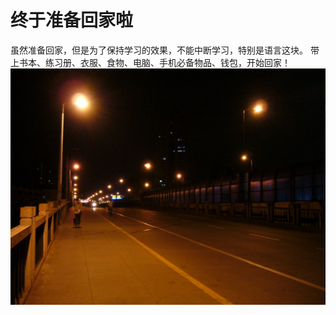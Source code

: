 # 终于准备回家啦
虽然准备回家，但是为了保持学习的效果，不能中断学习，特别是语言这块。
带上书本、练习册、衣服、食物、电脑、手机必备物品、钱包，开始回家！
![阳光潜伏在你身上，穿越永寂的夜和月，直到永远](/img/sun.jpg)